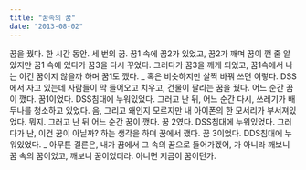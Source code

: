 ```yaml
---
title: "꿈속의 꿈"
date: "2013-08-02"
---
```


꿈을 꿨다. 한 시간 동안. 세 번의 꿈. 꿈1 속에 꿈2가 있었고, 꿈2가 깨며 꿈이 깬 줄 알았지만 꿈1 속에 있다가 꿈3을 다시 꾸었다. 그러다가 꿈3을 깨게 되었고, 꿈1속에서 나는 이건 꿈이지 않을까 하며 꿈1도 깼다. \_ 혹은 비슷하지만 살짝 바꿔 쓰면 이렇다. DSS에서 자고 있는데 사람들이 막 들어오고 치우고, 건물이 팔리는 꿈을 꿨다. 어느 순간 꿈이 깼다. 꿈1이었다. DSS침대에 누워있었다. 그러고 난 뒤, 어느 순간 다시, 쓰레기가 배두나를 청소하고 있었다. 음, 그리고 왜인지 모르지만 내 아이폰의 한 모서리가 부서져있었다. 뭐지. 그러고 난 뒤 어느 순간 꿈이 깼다. 꿈 2였다. DSS침대에 누워있었다. 그러다가 난, 이건 꿈이 아닐까? 하는 생각을 하며 꿈에서 깼다. 꿈 3이었다. DDS침대에 누워있었다. \_ 아무튼 결론은, 내가 꿈에서 그 속의 꿈으로 들어가겠어, 가 아니라 깨보니 꿈 속의 꿈이었고, 깨보니 꿈이었더라. 아니면 지금이 꿈이던가.
